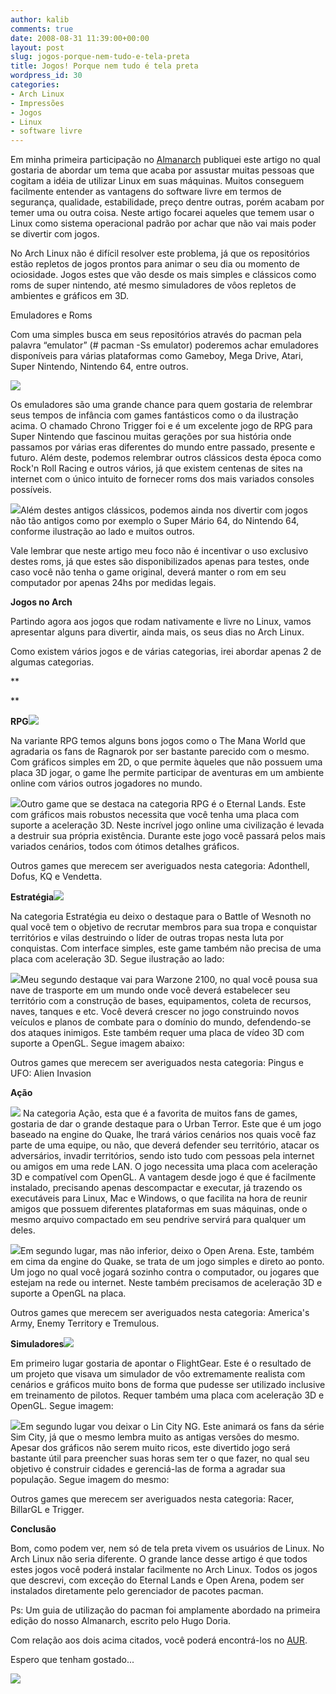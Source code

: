 ```yaml
---
author: kalib
comments: true
date: 2008-08-31 11:39:00+00:00
layout: post
slug: jogos-porque-nem-tudo-e-tela-preta
title: Jogos! Porque nem tudo é tela preta
wordpress_id: 30
categories:
- Arch Linux
- Impressões
- Jogos
- Linux
- software livre
---
```


Em minha primeira participação no [Almanarch](http://www.archlinux-br.org/almanarch/) publiquei este artigo no qual gostaria de abordar um tema que acaba por assustar muitas pessoas que cogitam a idéia de utilizar Linux em suas máquinas. Muitos conseguem facilmente entender as vantagens do software livre em termos de segurança, qualidade, estabilidade, preço dentre outras, porém acabam por temer uma ou outra coisa. Neste artigo focarei aqueles que temem usar o Linux como sistema operacional padrão por achar que não vai mais poder se divertir com jogos.




No Arch Linux não é difícil resolver este problema, já que os repositórios estão repletos de jogos prontos para animar o seu dia ou momento de ociosidade. Jogos estes que vão desde os mais simples e clássicos como roms de super nintendo, até mesmo simuladores de vôos repletos de ambientes e gráficos em 3D.




Emuladores e Roms




Com uma simples busca em seus repositórios através do pacman pela palavra “emulator” (# pacman -Ss emulator) poderemos achar emuladores disponíveis para várias plataformas como Gameboy, Mega Drive, Atari, Super Nintendo, Nintendo 64, entre outros.




[![](http://2.bp.blogspot.com/_5kfJplBiYy0/SLqDlmM_cnI/AAAAAAAAAF0/19xIc80J66o/s200/chrono.png)](http://2.bp.blogspot.com/_5kfJplBiYy0/SLqDlmM_cnI/AAAAAAAAAF0/19xIc80J66o/s1600-h/chrono.png)




Os emuladores são uma grande chance para quem gostaria de relembrar seus tempos de infância com games fantásticos como o da ilustração acima. O chamado Chrono Trigger foi e é um excelente jogo de RPG para Super Nintendo que fascinou muitas gerações por sua história onde passamos por várias eras diferentes do mundo entre passado, presente e futuro. Além deste, podemos relembrar outros clássicos desta época como Rock'n Roll Racing e outros vários, já que existem centenas de sites na internet com o único intuito de fornecer roms dos mais variados consoles possíveis.




[![](http://3.bp.blogspot.com/_5kfJplBiYy0/SLqEFfSRBDI/AAAAAAAAAF8/yCJmpgpD5cY/s200/mario64_-_dire_dire_docks.png)](http://3.bp.blogspot.com/_5kfJplBiYy0/SLqEFfSRBDI/AAAAAAAAAF8/yCJmpgpD5cY/s1600-h/mario64_-_dire_dire_docks.png)Além destes antigos clássicos, podemos ainda nos divertir com jogos não tão antigos como por exemplo o Super Mário 64, do Nintendo 64, conforme ilustração ao lado e muitos outros.




Vale lembrar que neste artigo meu foco não é incentivar o uso exclusivo destes roms, já que estes são disponibilizados apenas para testes, onde caso você não tenha o game original, deverá manter o rom em seu computador por apenas 24hs por medidas legais.




**Jogos no Arch**




Partindo agora aos jogos que rodam nativamente e livre no Linux, vamos apresentar alguns para divertir, ainda mais, os seus dias no Arch Linux.




Como existem vários jogos e de várias categorias, irei abordar apenas 2 de algumas categorias.




**  

**




**RPG**[![](http://4.bp.blogspot.com/_5kfJplBiYy0/SLqEsiftIlI/AAAAAAAAAGE/ptws8GdboS8/s200/mana.png)](http://4.bp.blogspot.com/_5kfJplBiYy0/SLqEsiftIlI/AAAAAAAAAGE/ptws8GdboS8/s1600-h/mana.png)




Na variante RPG temos alguns bons jogos como o The Mana World que agradaria os fans de Ragnarok por ser bastante parecido com o mesmo. Com gráficos simples em 2D, o que permite àqueles que não possuem uma placa 3D jogar, o game lhe permite participar de aventuras em um ambiente online com vários outros jogadores no mundo.




[![](http://4.bp.blogspot.com/_5kfJplBiYy0/SLqFEAL3znI/AAAAAAAAAGM/lm2BEzRHUZQ/s200/Eternal.jpg)](http://4.bp.blogspot.com/_5kfJplBiYy0/SLqFEAL3znI/AAAAAAAAAGM/lm2BEzRHUZQ/s1600-h/Eternal.jpg)Outro game que se destaca na categoria RPG é o Eternal Lands. Este com gráficos mais robustos necessita que você tenha uma placa com suporte a aceleração 3D. Neste incrível jogo online uma civilização é levada a destruir sua própria existência. Durante este jogo você passará pelos mais variados cenários, todos com ótimos detalhes gráficos.




Outros games que merecem ser averiguados nesta categoria: Adonthell, Dofus, KQ e Vendetta.




**Estratégia**[![](http://2.bp.blogspot.com/_5kfJplBiYy0/SLqFlzy2F_I/AAAAAAAAAGU/zeNmlvTRYXY/s200/wesnoth-1.2-c.jpg)](http://2.bp.blogspot.com/_5kfJplBiYy0/SLqFlzy2F_I/AAAAAAAAAGU/zeNmlvTRYXY/s1600-h/wesnoth-1.2-c.jpg)




Na categoria Estratégia eu deixo o destaque para o Battle of Wesnoth no qual você tem o objetivo de recrutar membros para sua tropa e conquistar territórios e vilas destruindo o líder de outras tropas nesta luta por conquistas. Com interface simples, este game também não precisa de uma placa com aceleração 3D. Segue ilustração ao lado:




[![](http://1.bp.blogspot.com/_5kfJplBiYy0/SLqF9StD6oI/AAAAAAAAAGc/VeTfSF0m4Pc/s200/warzone.jpg)](http://1.bp.blogspot.com/_5kfJplBiYy0/SLqF9StD6oI/AAAAAAAAAGc/VeTfSF0m4Pc/s1600-h/warzone.jpg)Meu segundo destaque vai para Warzone 2100, no qual você pousa sua nave de trasporte em um mundo onde você deverá estabelecer seu território com a construção de bases, equipamentos, coleta de recursos, naves, tanques e etc. Você deverá crescer no jogo construindo novos veículos e planos de combate para o domínio do mundo, defendendo-se dos ataques inimigos. Este também requer uma placa de vídeo 3D com suporte a OpenGL. Segue imagem abaixo:





Outros games que merecem ser averiguados nesta categoria: Pingus e UFO: Alien Invasion




**Ação**




[![](http://4.bp.blogspot.com/_5kfJplBiYy0/SLqGbsiFwMI/AAAAAAAAAGk/BmCJZRYd6nI/s200/urbanterror_ingame.jpg)](http://4.bp.blogspot.com/_5kfJplBiYy0/SLqGbsiFwMI/AAAAAAAAAGk/BmCJZRYd6nI/s1600-h/urbanterror_ingame.jpg) Na categoria Ação, esta que é a favorita de muitos fans de games, gostaria de dar o grande destaque para o Urban Terror. Este que é um jogo baseado na engine do Quake, lhe trará vários cenários nos quais você faz parte de uma equipe, ou não, que deverá defender seu território, atacar os adversários, invadir territórios, sendo isto tudo com pessoas pela internet ou amigos em uma rede LAN. O jogo necessita uma placa com aceleração 3D e compatível com OpenGL. A vantagem desde jogo é que é facilmente instalado, precisando apenas descompactar e executar, já trazendo os executáveis para Linux, Mac e Windows, o que facilita na hora de reunir amigos que possuem diferentes plataformas em suas máquinas, onde o mesmo arquivo compactado em seu pendrive servirá para qualquer um deles.







[![](http://4.bp.blogspot.com/_5kfJplBiYy0/SLqGpZ4GUMI/AAAAAAAAAGs/q1-OSIa4xvc/s200/OpenArena_02.jpg)](http://4.bp.blogspot.com/_5kfJplBiYy0/SLqGpZ4GUMI/AAAAAAAAAGs/q1-OSIa4xvc/s1600-h/OpenArena_02.jpg)Em segundo lugar, mas não inferior, deixo o Open Arena. Este, também em cima da engine do Quake, se trata de um jogo simples e direto ao ponto. Um jogo no qual você jogará sozinho contra o computador, ou jogares que estejam na rede ou internet. Neste também precisamos de aceleração 3D e suporte a OpenGL na placa.




Outros games que merecem ser averiguados nesta categoria: America's Army, Enemy Territory e Tremulous.




**Simuladores**[![](http://3.bp.blogspot.com/_5kfJplBiYy0/SLqG-VMlxjI/AAAAAAAAAG0/_gNKixvCJj8/s200/flightgear.jpg)](http://3.bp.blogspot.com/_5kfJplBiYy0/SLqG-VMlxjI/AAAAAAAAAG0/_gNKixvCJj8/s1600-h/flightgear.jpg)




Em primeiro lugar gostaria de apontar o FlightGear. Este é o resultado de um projeto que visava um simulador de vôo extremamente realista com cenários e gráficos muito bons de forma que pudesse ser utilizado inclusive em treinamento de pilotos. Requer também uma placa com aceleração 3D e OpenGL. Segue imagem:







[![](http://3.bp.blogspot.com/_5kfJplBiYy0/SLqHNvBEinI/AAAAAAAAAG8/1JBe0MWlF6A/s200/Lincityng.jpg)](http://3.bp.blogspot.com/_5kfJplBiYy0/SLqHNvBEinI/AAAAAAAAAG8/1JBe0MWlF6A/s1600-h/Lincityng.jpg)Em segundo lugar vou deixar o Lin City NG. Este animará os fans da série Sim City, já que o mesmo lembra muito as antigas versões do mesmo. Apesar dos gráficos não serem muito ricos, este divertido jogo será bastante útil para preencher suas horas sem ter o que fazer, no qual seu objetivo é construir cidades e gerenciá-las de forma a agradar sua população. Segue imagem do mesmo:




Outros games que merecem ser averiguados nesta categoria: Racer, BillarGL e Trigger.







**Conclusão**




Bom, como podem ver, nem só de tela preta vivem os usuários de Linux. No Arch Linux não seria diferente. O grande lance desse artigo é que todos estes jogos você poderá instalar facilmente no Arch Linux. Todos os jogos que descrevi, com exceção do Eternal Lands e Open Arena, podem ser instalados diretamente pelo gerenciador de pacotes pacman.




Ps: Um guia de utilização do pacman foi amplamente abordado na primeira edição do nosso Almanarch, escrito pelo Hugo Doria.




Com relação aos dois acima citados, você poderá encontrá-los no [AUR](http://aur.archlinux.org/index.php).




Espero que tenham gostado...




![](http://img376.imageshack.us/img376/8000/userbar635980sd7.gif)



